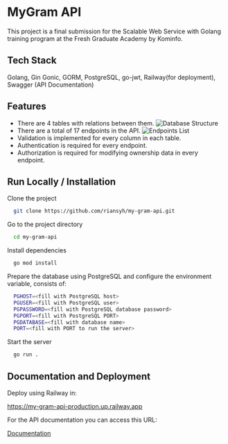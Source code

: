 # MyGram API

This project is a final submission for the Scalable Web Service with Golang training program at the Fresh Graduate Academy by Kominfo.

## Tech Stack

Golang, Gin Gonic, GORM, PostgreSQL, go-jwt, Railway(for deployment), Swagger (API Documentation)

## Features

-   There are 4 tables with relations between them.
    ![Database Structure](https://i.ibb.co/c8Mxnbz/image-2.png)
-   There are a total of 17 endpoints in the API.
    ![Endpoints List](https://i.ibb.co/GC7kkxF/Group-6.png)
-   Validation is implemented for every column in each table.
-   Authentication is required for every endpoint.
-   Authorization is required for modifying ownership data in every endpoint.

## Run Locally / Installation

Clone the project

```bash
  git clone https://github.com/riansyh/my-gram-api.git
```

Go to the project directory

```bash
  cd my-gram-api
```

Install dependencies

```bash
  go mod install
```

Prepare the database using PostgreSQL and configure the environment variable, consists of:

```bash
  PGHOST=<fill with PostgreSQL host>
  PGUSER=<fill with PostgreSQL user>
  PGPASSWORD=<fill with PostgreSQL database password>
  PGPORT=<fill with PostgreSQL PORT>
  PGDATABASE=<fill with database name>
  PORT=<fill with PORT to run the server>
```

Start the server

```bash
  go run .
```

## Documentation and Deployment

Deploy using Railway in:

https://my-gram-api-production.up.railway.app

For the API documentation you can access this URL:

[Documentation](https://my-gram-api-production.up.railway.app/swagger/index.html)
